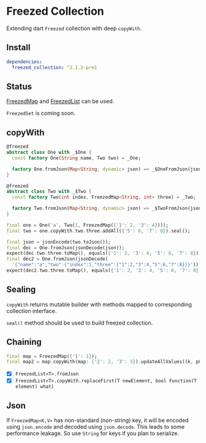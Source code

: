 # Freezed Collection

Extending dart `Freezed` collection with deep `copyWith`.

## Install

```yaml
dependencies:
  freezed_collection: ^2.1.2-pre1
```

## Status

[FreezedMap](lib/src/freezed_map.dart) and [FreezedList](lib/src/freezed_list.dart) can be used.

`FreezedSet` is coming soon.

## copyWith

[//]: # ( @formatter:off)
```dart
@freezed
abstract class One with _$One {
  const factory One(String name, Two two) = _One;

  factory One.fromJson(Map<String, dynamic> json) => _$OneFromJson(json);
}

@freezed
abstract class Two with _$Two {
  const factory Two(int index, FreezedMap<String, int> three) = _Two;

  factory Two.fromJson(Map<String, dynamic> json) => _$TwoFromJson(json);
}

final one = One('a', Two(1, FreezedMap({'1': 2, '3': 4})));
final two = one.copyWith.two.three.addAll({'5': 6, '7': 8}).seal();

final json = jsonEncode(two.toJson());
final dec = One.fromJson(jsonDecode(json));
expect(dec.two.three.toMap(), equals({'1': 2, '3': 4, '5': 6, '7': 8}));
final dec2 = One.fromJson(jsonDecode(
  '{"name":"a","two":{"index":1,"three":{"1":2,"3":4,"5":6,"7":8}}}'));
expect(dec2.two.three.toMap(), equals({'1': 2, '3': 4, '5': 6, '7': 8}));
```
[//]: # ( @formatter:on)

## Sealing

`copyWith` returns mutable builder with methods mapped to corresponding collection interface.

`seal()` method should be used to build freezed collection.

## Chaining

[//]: # ( @formatter:off)
```dart
final map = FreezedMap({'1': 1});
final map2 = map.copyWith(map: {'2': 2, '3': 3}).updateAllValues((k, p0) => p0 + 1).removeWhere((k, v) => 2 == v).seal();
```
[//]: # ( @formatter:on)

- [x] `FreezedList<T>.fromJson`
- [x] `FreezedList<T>.copyWith.replaceFirst(T newElement, bool Function(T element) what)`

## Json

If `FreezedMap<K,V>` has non-standard (non-string) key, it will be encoded using `json.encode` and decoded using
`json.decode`. This leads to some performance leakage. So use `String` for keys if you plan to serialize.
